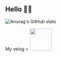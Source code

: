 ## Hello 👋🏻


![Anurag's GitHub stats](https://github-readme-stats.vercel.app/api?username=NouXXXX&show_icons=true&theme=tokyonight)

My velog = 
<a href="https://velog.io/@applerecipe" target="_blank">
<img src = "https://velopert.com/wp-content/uploads/2018/09/velog.png" width="70" />
</a>

